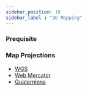 ```yaml
---
sidebar_position: 10
sidebar_label : "3D Mapping"
---
```


### Prequisite

### Map Projections
- [WGS](https://en.wikipedia.org/wiki/World_Geodetic_System)
- [Web Mercator](https://en.wikipedia.org/wiki/Web_Mercator_projection)
- [Quaternions](https://en.wikipedia.org/wiki/Quaternion)
